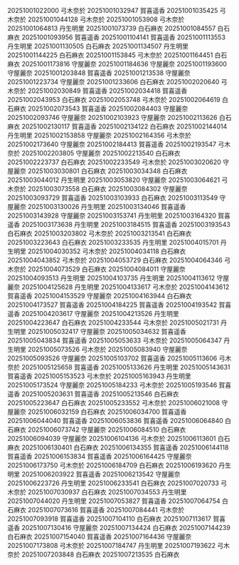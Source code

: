 20251001022000 弓木奈於
20251001032947 賀喜遥香
20251001035425 弓木奈於
20251001044128 弓木奈於
20251001053908 弓木奈於
20251001064813 丹生明里
20251001073739 白石麻衣
20251001084557 白石麻衣
20251001093956 賀喜遥香
20251001104141 賀喜遥香
20251001113553 丹生明里
20251001130505 白石麻衣
20251001134507 丹生明里
20251001144225 白石麻衣
20251001153845 弓木奈於
20251001164451 白石麻衣
20251001173816 守屋麗奈
20251001184636 守屋麗奈
20251001193600 守屋麗奈
20251001203848 賀喜遥香
20251001213538 守屋麗奈
20251001223734 守屋麗奈
20251001233606 白石麻衣
20251002020640 弓木奈於
20251002030849 賀喜遥香
20251002034418 賀喜遥香
20251002043953 白石麻衣
20251002053748 弓木奈於
20251002064619 白石麻衣
20251002073543 賀喜遥香
20251002084403 守屋麗奈
20251002093746 守屋麗奈
20251002103923 守屋麗奈
20251002113626 白石麻衣
20251002130117 賀喜遥香
20251002134122 白石麻衣
20251002144014 丹生明里
20251002153858 守屋麗奈
20251002164356 弓木奈於
20251002173640 守屋麗奈
20251002184413 賀喜遥香
20251002193547 弓木奈於
20251002203805 守屋麗奈
20251002213540 白石麻衣
20251002223737 白石麻衣
20251002233549 弓木奈於
20251003020620 守屋麗奈
20251003030801 白石麻衣
20251003034348 白石麻衣
20251003044012 丹生明里
20251003053820 守屋麗奈
20251003064621 弓木奈於
20251003073558 白石麻衣
20251003084302 守屋麗奈
20251003093729 賀喜遥香
20251003103933 白石麻衣
20251003113549 守屋麗奈
20251003130026 丹生明里
20251003134046 賀喜遥香
20251003143928 守屋麗奈
20251003153741 丹生明里
20251003164320 賀喜遥香
20251003173638 丹生明里
20251003184515 賀喜遥香
20251003193543 白石麻衣
20251003203802 弓木奈於
20251003213541 白石麻衣
20251003223643 白石麻衣
20251003233535 丹生明里
20251004015701 丹生明里
20251004030352 弓木奈於
20251004034118 白石麻衣
20251004043852 弓木奈於
20251004053729 白石麻衣
20251004064346 弓木奈於
20251004073529 白石麻衣
20251004084011 守屋麗奈
20251004093513 丹生明里
20251004103735 丹生明里
20251004113612 守屋麗奈
20251004125628 丹生明里
20251004133617 弓木奈於
20251004143612 賀喜遥香
20251004153529 守屋麗奈
20251004163944 白石麻衣
20251004173527 賀喜遥香
20251004184225 賀喜遥香
20251004193542 賀喜遥香
20251004203617 守屋麗奈
20251004213526 丹生明里
20251004223647 白石麻衣
20251004233544 弓木奈於
20251005021731 丹生明里
20251005032417 守屋麗奈
20251005034632 賀喜遥香
20251005043834 賀喜遥香
20251005053633 弓木奈於
20251005064347 丹生明里
20251005073526 弓木奈於
20251005083940 守屋麗奈
20251005093526 守屋麗奈
20251005103702 賀喜遥香
20251005113606 弓木奈於
20251005125658 賀喜遥香
20251005133626 丹生明里
20251005143631 賀喜遥香
20251005153523 弓木奈於
20251005163943 丹生明里
20251005173524 守屋麗奈
20251005184233 弓木奈於
20251005193546 賀喜遥香
20251005203631 賀喜遥香
20251005213546 白石麻衣
20251005223647 白石麻衣
20251005233552 弓木奈於
20251006021008 守屋麗奈
20251006032159 白石麻衣
20251006034700 賀喜遥香
20251006044040 賀喜遥香
20251006053836 賀喜遥香
20251006064840 白石麻衣
20251006073742 守屋麗奈
20251006084510 白石麻衣
20251006094039 守屋麗奈
20251006104136 弓木奈於
20251006113601 白石麻衣
20251006130401 白石麻衣
20251006134355 賀喜遥香
20251006144118 賀喜遥香
20251006153834 賀喜遥香
20251006164425 守屋麗奈
20251006173750 弓木奈於
20251006184709 白石麻衣
20251006193620 丹生明里
20251006203922 賀喜遥香
20251006213542 守屋麗奈
20251006223726 丹生明里
20251006233541 白石麻衣
20251007020733 弓木奈於
20251007030937 白石麻衣
20251007034553 丹生明里
20251007044020 丹生明里
20251007053827 賀喜遥香
20251007064754 白石麻衣
20251007073616 賀喜遥香
20251007084441 弓木奈於
20251007093918 賀喜遥香
20251007104110 白石麻衣
20251007113617 賀喜遥香
20251007130416 守屋麗奈
20251007134424 白石麻衣
20251007144239 白石麻衣
20251007154040 賀喜遥香
20251007164436 守屋麗奈
20251007173808 弓木奈於
20251007184747 丹生明里
20251007193622 弓木奈於
20251007203848 白石麻衣
20251007213535 白石麻衣
